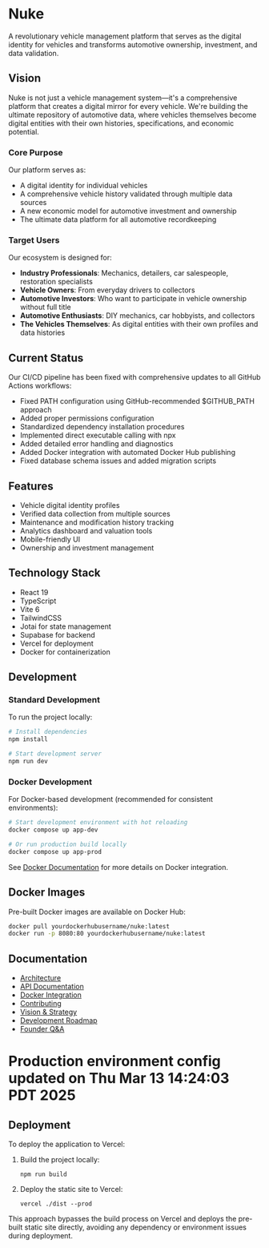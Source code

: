 # Nuke

A revolutionary vehicle management platform that serves as the digital identity for vehicles and transforms automotive ownership, investment, and data validation.

## Vision

Nuke is not just a vehicle management system—it's a comprehensive platform that creates a digital mirror for every vehicle. We're building the ultimate repository of automotive data, where vehicles themselves become digital entities with their own histories, specifications, and economic potential.

### Core Purpose

Our platform serves as:

- A digital identity for individual vehicles
- A comprehensive vehicle history validated through multiple data sources
- A new economic model for automotive investment and ownership
- The ultimate data platform for all automotive recordkeeping

### Target Users

Our ecosystem is designed for:

- **Industry Professionals**: Mechanics, detailers, car salespeople, restoration specialists
- **Vehicle Owners**: From everyday drivers to collectors
- **Automotive Investors**: Who want to participate in vehicle ownership without full title
- **Automotive Enthusiasts**: DIY mechanics, car hobbyists, and collectors
- **The Vehicles Themselves**: As digital entities with their own profiles and data histories

## Current Status

Our CI/CD pipeline has been fixed with comprehensive updates to all GitHub Actions workflows:

- Fixed PATH configuration using GitHub-recommended $GITHUB_PATH approach
- Added proper permissions configuration
- Standardized dependency installation procedures
- Implemented direct executable calling with npx
- Added detailed error handling and diagnostics
- Added Docker integration with automated Docker Hub publishing
- Fixed database schema issues and added migration scripts

## Features

- Vehicle digital identity profiles
- Verified data collection from multiple sources
- Maintenance and modification history tracking
- Analytics dashboard and valuation tools
- Mobile-friendly UI
- Ownership and investment management

## Technology Stack

- React 19
- TypeScript
- Vite 6
- TailwindCSS
- Jotai for state management
- Supabase for backend
- Vercel for deployment
- Docker for containerization

## Development

### Standard Development

To run the project locally:

```bash
# Install dependencies
npm install

# Start development server
npm run dev
```

### Docker Development

For Docker-based development (recommended for consistent environments):

```bash
# Start development environment with hot reloading
docker compose up app-dev

# Or run production build locally
docker compose up app-prod
```

See [Docker Documentation](docs/DOCKER.md) for more details on Docker integration.

## Docker Images

Pre-built Docker images are available on Docker Hub:

```bash
docker pull yourdockerhubusername/nuke:latest
docker run -p 8080:80 yourdockerhubusername/nuke:latest
```

## Documentation

- [Architecture](ARCHITECTURE.md)
- [API Documentation](API.md)
- [Docker Integration](docs/DOCKER.md)
- [Contributing](CONTRIBUTING.md)
- [Vision & Strategy](docs/VISION.md)
- [Development Roadmap](docs/ROADMAP.md)
- [Founder Q&A](docs/FOUNDER_QA.md)

# Production environment config updated on Thu Mar 13 14:24:03 PDT 2025

## Deployment

To deploy the application to Vercel:

1. Build the project locally:
   ```
   npm run build
   ```

2. Deploy the static site to Vercel:
   ```
   vercel ./dist --prod
   ```

This approach bypasses the build process on Vercel and deploys the pre-built static site directly, avoiding any dependency or environment issues during deployment.
